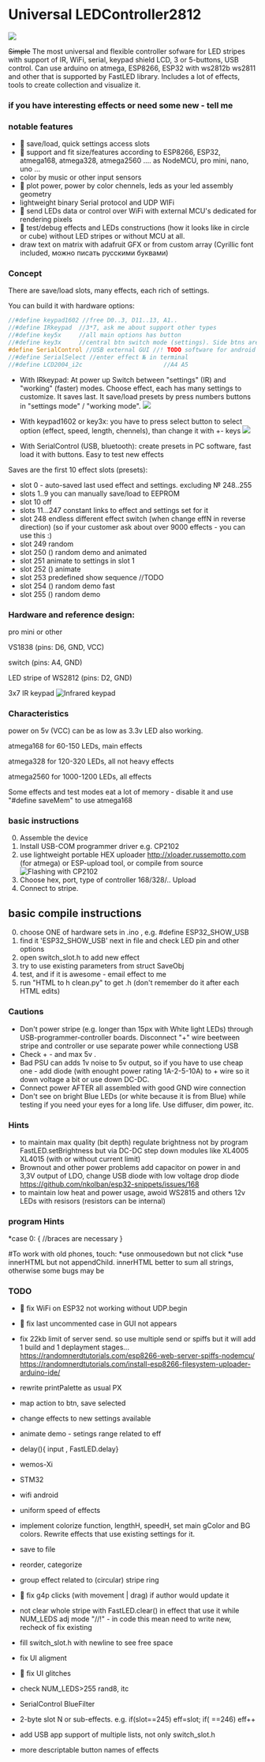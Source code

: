 # Universal LEDController2812
![](USB_serial_control_settings.jpg)

~~Simple~~ The most universal and flexible controller sofware for LED stripes with support of IR, WiFi, serial, keypad shield LCD, 3 or 5-buttons, USB control. Can use arduino on atmega, ESP8266, ESP32 with ws2812b ws2811 and other that is supported by FastLED library.
 Includes a lot of effects, tools to create collection and visualize it.

### if you have interesting effects or need some new - tell me

### notable features
* 💎 save/load, quick settings access slots
* 💎 support and fit size/features according to ESP8266, ESP32, atmega168, atmega328, atmega2560 ....  as NodeMCU, pro mini, nano, uno ...
* color by music or other input sensors
* 💎 plot power, power by color chennels, leds as your led assembly geometry 
* lightweight binary Serial protocol and UDP WIFi
* 💎 send LEDs data or control over WiFi with external MCU's dedicated for rendering pixels
* 💎 test/debug effects and LEDs constructions (how it looks like in circle or cube) without LED stripes or without MCU at all.
* draw text on matrix with adafruit GFX or from custom array (Cyrillic font included, можно писать русскими буквами)
### Сoncept
There are save/load slots, many effects, each rich of settings.

You can build it with hardware options:
```C
//#define keypad1602 //free D0..3, D11..13, A1..
//#define IRkeypad	//3*7, ask me about support other types
//#define key5x		//all main options has button
//#define key3x		//central btn switch mode (settings). Side btns are +-, i.e. effN, speed, length, gamma
#define SerialControl //USB external GUI //! TODO software for android
//#define SerialSelect //enter effect № in terminal
//#define LCD2004_i2c						//A4 A5
```

* With IRkeypad:
At power up Switch between "settings"  (IR) and "working" (faster) modes.
Choose effect, each has many settings to customize. It saves last.
It save/load presets by press numbers buttons in  "settings mode" / "working mode".
![](0.jpg)

* With keypad1602 or key3x: you have to press select button to select option (effect, speed, length, chennels), than change it with +- keys
![](keypad.jpg)

* With SerialControl (USB, bluetooth): create presets in PC software, fast load it with buttons. Easy to test new effects


Saves are the first 10 effect slots (presets):
* slot 0 - auto-saved last used effect and settings. excluding № 248..255
* slots 1..9 you can manually save/load to EEPROM
* slot 10 off
* slots 11...247  constant links to effect and settings set for it
* slot 248 endless different effect switch (when change effN in reverse direction) (so if your customer ask about over 9000 effects - you can use this :)
* slot 249 random
* slot 250 () random demo and animated
* slot 251 animate to settings in slot 1
* slot 252 () animate 
* slot 253 predefined show sequence  //TODO
* slot 254 () random demo fast
* slot 255 () random demo

### Hardware and reference design:

pro mini or other

VS1838 (pins: D6, GND, VCC)

switch (pins: A4, GND)

LED stripe of WS2812  (pins: D2, GND)

3x7 IR keypad
![Infrared keypad](IR_3x7.jpg)

### Characteristics

power on 5v (VCC) can be as low as 3.3v LED also working.

atmega168 for 60-150 LEDs, main effects

atmega328 for 120-320 LEDs, all not heavy effects

atmega2560 for 1000-1200 LEDs, all effects

Some effects and test modes eat a lot of memory - disable it and use "#define saveMem" to use atmega168

### basic instructions
0. Assemble the device
1. Install USB-COM programmer driver e.g. CP2102
2. use lightweight portable HEX uploader http://xloader.russemotto.com (for atmega) or ESP-upload tool, or compile from source
![Flashing with CP2102](Flashing_pro_mini_with_CP2102.jpg)
3. Choose hex, port, type of controller 168/328/.. Upload
4. Connect to stripe.
## basic compile instructions
0. choose ONE of hardware sets in .ino , e.g. #define ESP32_SHOW_USB
1. find it 'ESP32_SHOW_USB' next in file and check LED pin and other options
2. open switch_slot.h to add new effect
3. try to use existing parameters from struct SaveObj
4. test, and if it is awesome - email effect to me
5. run "HTML to h clean.py" to get .h (don't remember do it after each HTML edits)
### Cautions
* Don't power stripe (e.g. longer than 15px with White light LEDs) through USB-programmer-controller boards. Disconnect "+" wire beetween stripe and controller or use separate power while connectiong USB
* Check + - and max 5v .
* Bad PSU can adds 1v noise to 5v output, so if you have to use cheap one - add diode (with enought power rating 1A-2-5-10A) to + wire so it down voltage a bit or use down DC-DC.
* Connect power AFTER all assembled with good GND wire connection
* Don't see on bright Blue LEDs (or white because it is from Blue) while testing if you need your eyes for a long life. Use diffuser, dim power, itc.
### Hints
* to maintain max quality (bit depth) regulate brightness not by program FastLED.setBrightness but via DC-DC step down modules like XL4005 XL4015 (with or without current limit)
* Brownout and other power problems add capacitor on power in and 3,3V output of LDO, change USB diode with low voltage drop diode https://github.com/nkolban/esp32-snippets/issues/168
* to maintain low heat and power usage, awoid WS2815 and others 12v LEDs with resisors (resistors can be internal)
### program Hints
*case 0:
{ //braces are necessary
}

#To work with old phones, touch:
*use onmousedown but not click
*use innerHTML but not appendChild. innerHTML better to sum all strings, otherwise some bugs may be


### TODO
* 🐛 fix WiFi on ESP32 not working without UDP.begin
* 🐛 fix last uncommented case in GUI not appears
* fix 22kb limit of server send. so use multiple send or  spiffs but it will add 1 build and 1 deplayment stages...
	https://randomnerdtutorials.com/esp8266-web-server-spiffs-nodemcu/
		https://randomnerdtutorials.com/install-esp8266-filesystem-uploader-arduino-ide/
		
* rewrite printPalette as usual PX

* map action to btn, save selected
* change effects to new settings available
* animate demo - setings range related to eff
* delay(){  input ,  FastLED.delay}
* wemos-Xi
* STM32
* wifi android
* uniform speed of effects
* implement colorize function, lengthH, speedH, set main gColor and BG colors. Rewrite effects that use existing settings for it.
* save to file
* reorder, categorize
* group effect related to (circular) stripe ring
* 🐛 fix g4p clicks (with movement | drag) if author would update it
* not clear whole stripe with FastLED.clear() in effect that use it while NUM_LEDS adj mode
"//!" - in code this mean need to write new, recheck of fix existing

* fill switch_slot.h with newline to see free space



* fix UI aligment
* 🐛 fix UI glitches
* check NUM_LEDS>255  rand8, itc
* SerialControl BlueFilter
* 2-byte slot N  or sub-effects. e.g. if(slot==245) eff=slot;  if( ==246) eff++
* add USB app support of multiple lists, not only switch_slot.h
* more descriptable button names of effects


